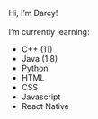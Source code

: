 Hi, I’m Darcy!
<br/><br/>I’m currently learning:
 - C++ (11)
 - Java (1.8)
 - Python
 - HTML
 - CSS
 - Javascript
 - React Native


